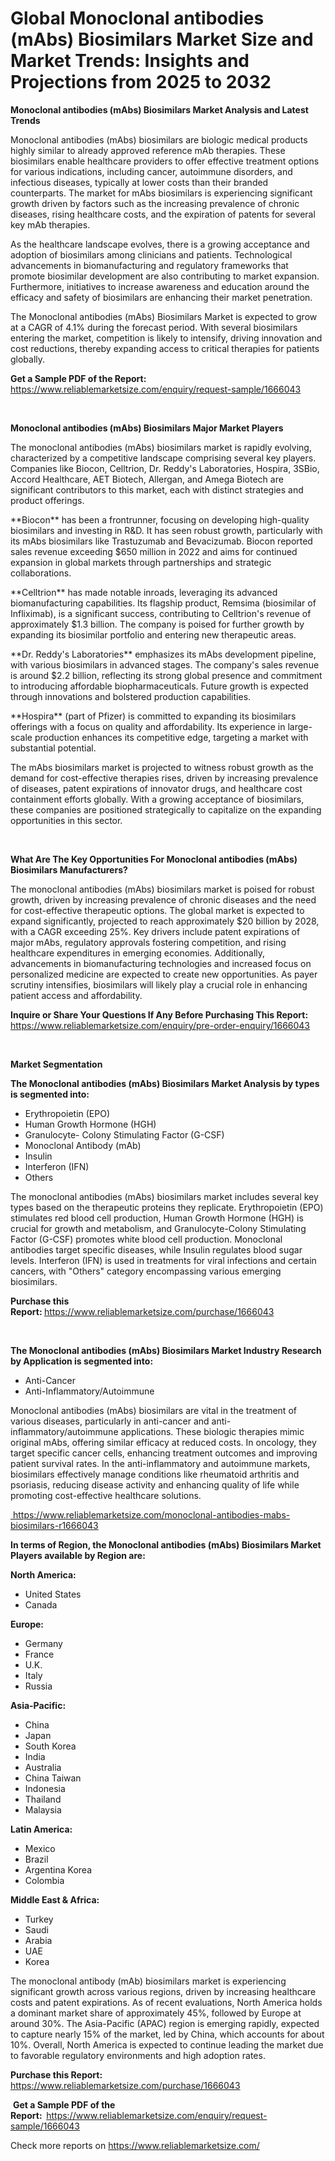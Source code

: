<p><h1>Global Monoclonal antibodies (mAbs) Biosimilars Market Size and Market Trends: Insights and Projections from 2025 to 2032</h1></p><p><strong>Monoclonal antibodies (mAbs) Biosimilars Market Analysis and Latest Trends</strong></p>
<p><p>Monoclonal antibodies (mAbs) biosimilars are biologic medical products highly similar to already approved reference mAb therapies. These biosimilars enable healthcare providers to offer effective treatment options for various indications, including cancer, autoimmune disorders, and infectious diseases, typically at lower costs than their branded counterparts. The market for mAbs biosimilars is experiencing significant growth driven by factors such as the increasing prevalence of chronic diseases, rising healthcare costs, and the expiration of patents for several key mAb therapies.</p><p>As the healthcare landscape evolves, there is a growing acceptance and adoption of biosimilars among clinicians and patients. Technological advancements in biomanufacturing and regulatory frameworks that promote biosimilar development are also contributing to market expansion. Furthermore, initiatives to increase awareness and education around the efficacy and safety of biosimilars are enhancing their market penetration.</p><p>The Monoclonal antibodies (mAbs) Biosimilars Market is expected to grow at a CAGR of 4.1% during the forecast period. With several biosimilars entering the market, competition is likely to intensify, driving innovation and cost reductions, thereby expanding access to critical therapies for patients globally.</p></p>
<p><strong>Get a Sample PDF of the Report:&nbsp;</strong> <a href="https://www.reliablemarketsize.com/enquiry/request-sample/1666043?utm_campaign=2808&utm_medium=2&utm_source=Github&utm_content=ia&utm_term=09032025&utm_id=monoclonal-antibodies-mabs-biosimilars">https://www.reliablemarketsize.com/enquiry/request-sample/1666043</a></p>
<p>&nbsp;</p>
<p><strong>Monoclonal antibodies (mAbs) Biosimilars Major Market Players</strong></p>
<p><p>The monoclonal antibodies (mAbs) biosimilars market is rapidly evolving, characterized by a competitive landscape comprising several key players. Companies like Biocon, Celltrion, Dr. Reddy's Laboratories, Hospira, 3SBio, Accord Healthcare, AET Biotech, Allergan, and Amega Biotech are significant contributors to this market, each with distinct strategies and product offerings.</p><p>**Biocon** has been a frontrunner, focusing on developing high-quality biosimilars and investing in R&D. It has seen robust growth, particularly with its mAbs biosimilars like Trastuzumab and Bevacizumab. Biocon reported sales revenue exceeding $650 million in 2022 and aims for continued expansion in global markets through partnerships and strategic collaborations.</p><p>**Celltrion** has made notable inroads, leveraging its advanced biomanufacturing capabilities. Its flagship product, Remsima (biosimilar of Infliximab), is a significant success, contributing to Celltrion's revenue of approximately $1.3 billion. The company is poised for further growth by expanding its biosimilar portfolio and entering new therapeutic areas.</p><p>**Dr. Reddy's Laboratories** emphasizes its mAbs development pipeline, with various biosimilars in advanced stages. The company's sales revenue is around $2.2 billion, reflecting its strong global presence and commitment to introducing affordable biopharmaceuticals. Future growth is expected through innovations and bolstered production capabilities.</p><p>**Hospira** (part of Pfizer) is committed to expanding its biosimilars offerings with a focus on quality and affordability. Its experience in large-scale production enhances its competitive edge, targeting a market with substantial potential.</p><p>The mAbs biosimilars market is projected to witness robust growth as the demand for cost-effective therapies rises, driven by increasing prevalence of diseases, patent expirations of innovator drugs, and healthcare cost containment efforts globally. With a growing acceptance of biosimilars, these companies are positioned strategically to capitalize on the expanding opportunities in this sector.</p></p>
<p>&nbsp;</p>
<p><strong>What Are The Key Opportunities For Monoclonal antibodies (mAbs) Biosimilars Manufacturers?</strong></p>
<p><p>The monoclonal antibodies (mAbs) biosimilars market is poised for robust growth, driven by increasing prevalence of chronic diseases and the need for cost-effective therapeutic options. The global market is expected to expand significantly, projected to reach approximately $20 billion by 2028, with a CAGR exceeding 25%. Key drivers include patent expirations of major mAbs, regulatory approvals fostering competition, and rising healthcare expenditures in emerging economies. Additionally, advancements in biomanufacturing technologies and increased focus on personalized medicine are expected to create new opportunities. As payer scrutiny intensifies, biosimilars will likely play a crucial role in enhancing patient access and affordability.</p></p>
<p><strong>Inquire or Share Your Questions If Any Before Purchasing This Report:</strong> <a href="https://www.reliablemarketsize.com/enquiry/pre-order-enquiry/1666043?utm_campaign=2808&utm_medium=2&utm_source=Github&utm_content=ia&utm_term=09032025&utm_id=monoclonal-antibodies-mabs-biosimilars">https://www.reliablemarketsize.com/enquiry/pre-order-enquiry/1666043</a></p>
<p>&nbsp;</p>
<p><strong>Market Segmentation</strong></p>
<p><strong>The Monoclonal antibodies (mAbs) Biosimilars Market Analysis by types is segmented into:</strong></p>
<p><ul><li>Erythropoietin (EPO)</li><li>Human Growth Hormone (HGH)</li><li>Granulocyte- Colony Stimulating Factor (G-CSF)</li><li>Monoclonal Antibody (mAb)</li><li>Insulin</li><li>Interferon (IFN)</li><li>Others</li></ul></p>
<p><p>The monoclonal antibodies (mAbs) biosimilars market includes several key types based on the therapeutic proteins they replicate. Erythropoietin (EPO) stimulates red blood cell production, Human Growth Hormone (HGH) is crucial for growth and metabolism, and Granulocyte-Colony Stimulating Factor (G-CSF) promotes white blood cell production. Monoclonal antibodies target specific diseases, while Insulin regulates blood sugar levels. Interferon (IFN) is used in treatments for viral infections and certain cancers, with "Others" category encompassing various emerging biosimilars.</p></p>
<p><strong>Purchase this Report:&nbsp;</strong><a href="https://www.reliablemarketsize.com/purchase/1666043?utm_campaign=2808&utm_medium=2&utm_source=Github&utm_content=ia&utm_term=09032025&utm_id=monoclonal-antibodies-mabs-biosimilars">https://www.reliablemarketsize.com/purchase/1666043</a></p>
<p>&nbsp;</p>
<p><strong>The Monoclonal antibodies (mAbs) Biosimilars Market Industry Research by Application is segmented into:</strong></p>
<p><ul><li>Anti-Cancer</li><li>Anti-Inflammatory/Autoimmune</li></ul></p>
<p><p>Monoclonal antibodies (mAbs) biosimilars are vital in the treatment of various diseases, particularly in anti-cancer and anti-inflammatory/autoimmune applications. These biologic therapies mimic original mAbs, offering similar efficacy at reduced costs. In oncology, they target specific cancer cells, enhancing treatment outcomes and improving patient survival rates. In the anti-inflammatory and autoimmune markets, biosimilars effectively manage conditions like rheumatoid arthritis and psoriasis, reducing disease activity and enhancing quality of life while promoting cost-effective healthcare solutions.</p></p>
<p><a href="https://www.reliablemarketsize.com/monoclonal-antibodies-mabs-biosimilars-r1666043?utm_campaign=2808&utm_medium=2&utm_source=Github&utm_content=ia&utm_term=09032025&utm_id=monoclonal-antibodies-mabs-biosimilars">&nbsp;https://www.reliablemarketsize.com/monoclonal-antibodies-mabs-biosimilars-r1666043</a></p>
<p><strong>In terms of Region, the Monoclonal antibodies (mAbs) Biosimilars Market Players available by Region are:</strong></p>
<p>
    <p> <strong> North America: </strong>
        <ul>
            <li>United States</li>
            <li>Canada</li>
        </ul>
        </p> 
    <p> <strong> Europe: </strong>
        <ul>
            <li>Germany</li>
            <li>France</li>
            <li>U.K.</li>
            <li>Italy</li>
            <li>Russia</li>
        </ul>
        </p> 
    <p> <strong> Asia-Pacific: </strong>
        <ul>
            <li>China</li>
            <li>Japan</li>
            <li>South Korea</li>
            <li>India</li>
            <li>Australia</li>
            <li>China Taiwan</li>
            <li>Indonesia</li>
            <li>Thailand</li>
            <li>Malaysia</li>
        </ul>
        </p> 
    <p> <strong> Latin America: </strong>
        <ul>
            <li>Mexico</li>
            <li>Brazil</li>
            <li>Argentina Korea</li>
            <li>Colombia</li>
        </ul>
        </p> 
    <p> <strong> Middle East & Africa: </strong>
        <ul>
            <li>Turkey</li>
            <li>Saudi</li>
            <li>Arabia</li>
            <li>UAE</li>
            <li>Korea</li>
        </ul>
    </p>
    </p>
<p><p>The monoclonal antibody (mAb) biosimilars market is experiencing significant growth across various regions, driven by increasing healthcare costs and patent expirations. As of recent evaluations, North America holds a dominant market share of approximately 45%, followed by Europe at around 30%. The Asia-Pacific (APAC) region is emerging rapidly, expected to capture nearly 15% of the market, led by China, which accounts for about 10%. Overall, North America is expected to continue leading the market due to favorable regulatory environments and high adoption rates. </p></p>
<p><strong>Purchase this Report: </strong><a href="https://www.reliablemarketsize.com/purchase/1666043?utm_campaign=2808&utm_medium=2&utm_source=Github&utm_content=ia&utm_term=09032025&utm_id=monoclonal-antibodies-mabs-biosimilars">https://www.reliablemarketsize.com/purchase/1666043</a></p>
<p>&nbsp;<strong>Get a Sample PDF of the Report:&nbsp;&nbsp;</strong><a href="https://www.reliablemarketsize.com/enquiry/request-sample/1666043?utm_campaign=2808&utm_medium=2&utm_source=Github&utm_content=ia&utm_term=09032025&utm_id=monoclonal-antibodies-mabs-biosimilars">https://www.reliablemarketsize.com/enquiry/request-sample/1666043</a></p>
<p><strong></strong></p>
<p>Check more reports on <a href="https://www.reliablemarketsize.com/?utm_campaign=2808&utm_medium=2&utm_source=Github&utm_content=ia&utm_term=09032025&utm_id=monoclonal-antibodies-mabs-biosimilars">https://www.reliablemarketsize.com/</a></p>